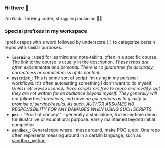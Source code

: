 ### Hi there 👋

I'm Nick. Thriving coder, struggling musician 🎹🥴

### Special prefixes in my workspace

I prefix repos with a word followed by underscore (_) to categorize certain repos with similar purposes.

- **`learning_`**: used for learning and note-taking, often in a specific course. The link to the course is usually in the description. _These repos are often experimental and personal. There is no guarantee for accuracy, correctness or completeness of its content._
- **`myscript_`**: This is some sort of script I'm using in my personal workflows. It's often automating something I don't want to do myself. _Unless otherwise licened, these scripts are free to reuse and modify, but they are not written for an audiance beyond myself. They generally will not follow best-practices, and have no guarantees as to quality or promise of service/results. As such, AUTHOR ASSUMES NO RESPONSIBILITY FOR ANY DAMAGES WHEN USING SUCH SCRIPTS._
- **`poc_`**: "Proof of concept" - generally a standalone, frozen-in-time demo for illustrative or educational purpose. Rarely maintained beyond initial completion.
- **`sandbox_`**: General repo where I mess around, make POC's, etc. One repo often represents messing around in a certain language, such as [sandbox_python](https://github.com/nickpalenchar/sandbox_python)

<!--
**nickpalenchar/nickpalenchar** is a ✨ _special_ ✨ repository because its `README.md` (this file) appears on your GitHub profile.

Here are some ideas to get you started:

- 🔭 I’m currently working on ...
- 🌱 I’m currently learning ...
- 👯 I’m looking to collaborate on ...
- 🤔 I’m looking for help with ...
- 💬 Ask me about Automating boring stuff; breaking into tech.
- 📫 How to reach me: ...
- 😄 Pronouns: he/him
- ⚡ Fun fact: ...
-->
